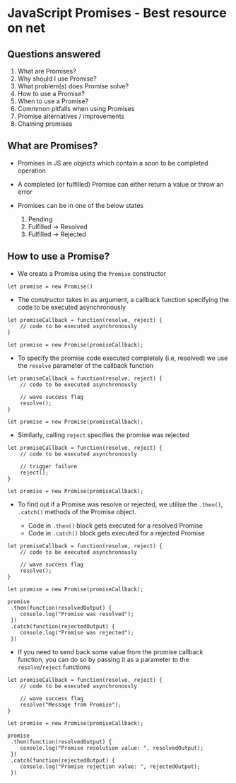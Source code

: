 # JavaScript Promises - Best resource on net

## Questions answered

1. What are Promises?
1. Why should I use Promise?
1. What problem(s) does Promise solve?
1. How to use a Promise?
1. When to use a Promise?
1. Commmon pitfalls when using Promises
1. Promise alternatives / improvements
1. Chaining promises

## What are Promises?

- Promises in JS are objects which contain a soon to be completed operation

- A completed (or fulfilled) Promise can either return a value or throw an error

- Promises can be in one of the below states
  1. Pending
  2. Fulfilled -> Resolved
  3. Fulfilled -> Rejected

## How to use a Promise?

- We create a Promise using the `Promise` constructor

```
let promise = new Promise()
```

- The constructor takes in as argument, a callback function specifying the code to be executed asynchronously

```
let promiseCallback = function(resolve, reject) {
    // code to be executed asynchronously
}

let promise = new Promise(promiseCallback);
```

- To specify the promise code executed completely (i.e, resolved) we use the `resolve` parameter of the callback function

```
let promiseCallback = function(resolve, reject) {
    // code to be executed asynchronously

    // wave success flag
    resolve();
}

let promise = new Promise(promiseCallback);
```

- Similarly, calling `reject` specifies the promise was rejected

```
let promiseCallback = function(resolve, reject) {
    // code to be executed asynchronously

    // trigger failure
    reject();
}

let promise = new Promise(promiseCallback);
```

- To find out if a Promise was resolve or rejected, we utilise the `.then()`, `.catch()` methods of the Promise object.

    - Code in `.then()` block gets executed for a resolved Promise
    - Code in `.catch()` block gets executed for a rejected Promise

```
let promiseCallback = function(resolve, reject) {
    // code to be executed asynchronously

    // wave success flag
    resolve();
}

let promise = new Promise(promiseCallback);

promise
 .then(function(resolvedOutput) {
    console.log("Promise was resolved");
 })
 .catch(function(rejectedOutput) {
    console.log("Promise was rejected");
 })
```

- If you need to send back some value from the promise callback function, you can do so by passing it as a parameter to the `resolve`/`reject` functions
```
let promiseCallback = function(resolve, reject) {
    // code to be executed asynchronously

    // wave success flag
    resolve("Message from Promise");
}

let promise = new Promise(promiseCallback);

promise
 .then(function(resolvedOutput) {
    console.log("Promise resolution value: ", resolvedOutput);
 })
 .catch(function(rejectedOutput) {
    console.log("Promise rejection value: ", rejectedOutput);
 })
```